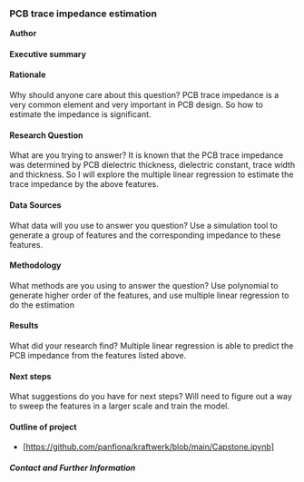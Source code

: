 ### PCB trace impedance estimation

**Author**

#### Executive summary

#### Rationale
Why should anyone care about this question?
PCB trace impedance is a very common element and very important in PCB design. So how to estimate the impedance is significant. 

#### Research Question
What are you trying to answer?
It is known that the PCB trace impedance was determined by PCB dielectric thickness, dielectric constant, trace width and thickness. So I will explore the multiple linear regression to estimate the trace impedance by the above features. 


#### Data Sources
What data will you use to answer you question?
Use a simulation tool to generate a group of features and the corresponding impedance to these features.

#### Methodology
What methods are you using to answer the question?
Use polynomial to generate higher order of the features, and use multiple linear regression to do the estimation

#### Results
What did your research find?
Multiple linear regression is able to predict the PCB impedance from the features listed above. 

#### Next steps
What suggestions do you have for next steps?
Will need to figure out a way to sweep the features in a larger scale and train the model. 

#### Outline of project

- [https://github.com/panfiona/kraftwerk/blob/main/Capstone.ipynb]



##### Contact and Further Information